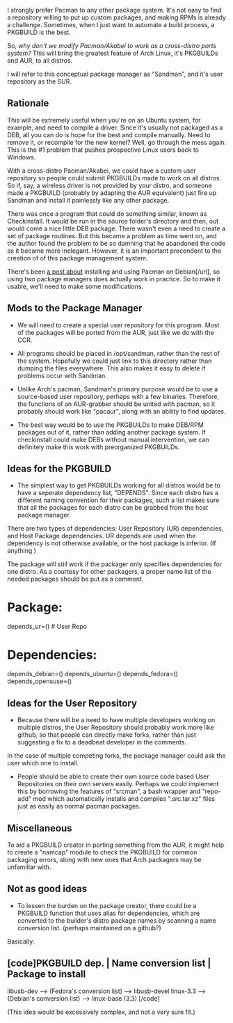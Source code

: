 I strongly prefer Pacman to any other package system. It's not easy to find a repository willing to put up custom packages, and making RPMs is already a challenge. Sometimes, when I just want to automate a build process, a PKGBUILD is the best.

So, *why don't we modify Pacman/Akabei to work as a cross-distro ports system?* This will bring the greatest feature of Arch Linux, it's PKGBUILDs and AUR, to all distros. 

I will refer to this conceptual package manager as "Sandman", and it's user repository as the SUR.

## Rationale

This will be extremely useful when you're on an Ubuntu system, for example, and need to compile a driver. Since it's usually not packaged as a DEB, all you can do is hope for the best and compile manually. Need to remove it, or recompile for the new kernel? Well, go through the mess again. This is the #1 problem that pushes prospective Linux users back to Windows.

With a cross-distro Pacman/Akabei, we could have a custom user repository so people could submit PKGBUILDs made to work on all distros. So if, say, a wireless driver is not provided by your distro, and someone made a PKGBUILD (probably by adapting the AUR equivalent) just fire up Sandman and install it painlessly like any other package.

There was once a program that could do something similar, known as Checkinstall. It would be run in the source folder's directory and then, out would come a nice little DEB package. There wasn't even a need to create a set of package routines. But this became a problem as time went on, and the author found the problem to be so damning that he abandoned the code as it became more inelegant. However, it is an important precendent to the creation of of this package management system.

There's been [a post about](http://timetobleed.com/yo-dawg-using-a-package-management-system-to-install-a-package-management-system/) installing and using Pacman on Debian[/url], so using two package managers does actually work in practice. So to make it usable, we'll need to make some modifications.

## Mods to the Package Manager

* We will need to create a special user repository for this program. Most of the packages will be ported from the AUR, just like we do with the CCR.

* All programs should be placed in /opt/sandman, rather than the rest of the system. Hopefully we could just link to this directory rather than dumping the files everywhere. This also makes it easy to delete if problems occur with Sandman.

* Unlike Arch's pacman, Sandman's primary purpose would be to use a source-based user repository, perhaps with a few binaries. Therefore, the functions of an AUR-grabber should be united with pacman, so it probably should work like "pacaur", along with an ability to find updates.

* The best way would be to use the PKGBUILDs to make DEB/RPM packages out of it, rather than adding another package system. If checkinstall could make DEBs without manual intervention, we can definitely make this work with preorganized PKGBUILDs.

## Ideas for the PKGBUILD

* The simplest way to get PKGBUILDs working for all distros would be to have a seperate dependency list, "DEPENDS". Since each distro has a different naming convention for their packages, such a list makes sure that all the packages for each distro can be grabbed from the host package manager.

There are two types of dependencies: User Repository (UR) dependencies, and Host Package dependencies. UR depends are used when the dependency is not otherwise available, or the host package is inferior. (If anything )

The package will still work if the packager only specifies dependencies for one distro. As a courtesy for other packagers, a proper name list of the needed packages should be put as a comment.

  # Package: 
  depends_ur=()		# User Repo 
  
  # Dependencies: 
  depends_debian=()
  depends_ubuntu=()
  depends_fedora=()
  depends_opensuse=()

## Ideas for the User Repository

* Because there will be a need to have multiple developers working on multiple distros, the User Repository should probably work more like github, so that people can directly make forks, rather than just suggesting a fix to a deadbeat developer in the comments. 

In the case of multiple competing forks, the package manager could ask the user which one to install.

* People should be able to create their own source code based User Repositories on their own servers easily. Perhaps we could implement this by borrowing the features of "srcman", a bash wrapper and "repo-add" mod which automatically installs and compiles ".src.tar.xz" files just as easily as normal pacman packages.

## Miscellaneous

To aid a PKGBUILD creator in porting something from the AUR, it might help to create a "namcap" module to check the PKGBUILD for common packaging errors, along with new ones that Arch packagers may be unfamiliar with.

## Not as good ideas

* To lessen the burden on the package creator, there could be a PKGBUILD function that uses alias for dependencies, which are converted to the builder's distro package names by scanning a name conversion list. (perhaps maintained on a github?)

Basically: 

[code]PKGBUILD dep. |   Name conversion list      |  Package to install
--------------------------------------------------------------
libusb-dev --> (Fedora's conversion list) -->  libusb-devel 
linux-3.3  --> (Debian's conversion list) -->  linux-base (3.3)
[/code]

(This idea would be excessively complex, and not a very sure fit.) 